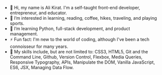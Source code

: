 - 👋 Hi, my name is Ali Kirat. I'm a self-taught front-end developer, entrepreneur, and educator.
- 👀 I’m interested in learning, reading, coffee, hikes, traveling, and playing sports.
- 🌱 I’m learning Python, full-stack development, and product management. 
- ⚡  Fun fact: I'm new to the world of coding, although I've been a tech connoisseur for many years.
- 📜 My skills include, but are not limited to:
      CSS3, HTML5, Git and the Command Line,  Github, Version Control, Flexbox,
      Media Queries, Responsive Typography, APIs, Manipulate the DOM,
      Vanilla JavaScript, ES6, JSX, Managing Data Flow.
      
      


<!---
peripateticlearner/peripateticlearner is a ✨ special ✨ repository because its `README.md` (this file) appears on your GitHub profile.
You can click the Preview link to take a look at your changes.
--->
